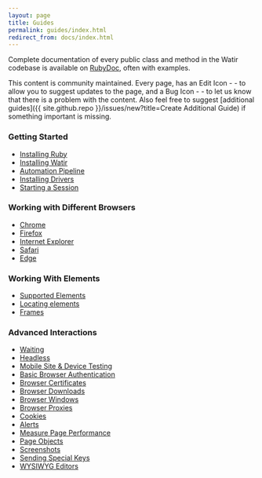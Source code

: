 ```yaml
---
layout: page    
title: Guides
permalink: guides/index.html
redirect_from: docs/index.html
---
```


<!--- TODO: Reorganize sections so there isn't a catch-all one at the end  --->
<!--- TODO: Add Guide for Basic Element Actions  --->
<!--- TODO: Add Guide for Element Collections Watir 6.6 --->
<!--- TODO: Add Guide for Adjacent Location (Watir 6.7, 6.2)  --->
<!--- TODO: Add Guide for Tables (Watir 6.7) --->
<!--- TODO: Add Guide for Select Lists (value vs text; select_all, etc - Watir 6.8, 6.6, 6.3)  --->
<!--- TODO: Add Guide for Label (Watir 6.8)  --->

<!--- TODO: Add Guide for RadioSet (Watir 6.8)  --->
<!--- TODO: Add Guide for Navigation  --->
<!--- TODO: Add Guide for working with JavaScript in Watir  --->
<!--- TODO: Add Guide for After Hooks  --->
<!--- TODO: Add Guide for Capabilities (Watir 6.6) --->
<!--- TODO: Add Guide for Logger  Watir 6.6 & 6.12 --->
<!--- TODO: Add Guide for Element Flash  --->
<!--- TODO: Add Guide for Act - Wait - Act  --->
<!--- TODO: Add Guide for Upcoming Changes in Watir 7 (Removing Deprecations)  --->

Complete documentation of every public class and method in the Watir codebase is
available on [RubyDoc](http://www.rubydoc.info/gems/watir), often with examples.
 
This content is community maintained. Every page, has an Edit Icon - <i class ='fas fa-edit' title = 'Edit Page'></i> - to
allow you to suggest updates to the page, and a Bug Icon - <i class ='fas fa-bug' title = 'Report Problem'></i> - to
let us know that there is a problem with the content. Also feel free to suggest
[additional guides]({{ site.github.repo }}/issues/new?title=Create Additional Guide) if something important is missing.

### Getting Started
* [Installing Ruby](../guides/ruby)
* [Installing Watir](../guides/installation)
* [Automation Pipeline](../guides/overview)
* [Installing Drivers](../guides/drivers)
* [Starting a Session](../guides/session)

### Working with Different Browsers
* [Chrome](../guides/chrome)
* [Firefox](../guides/firefox)
* [Internet Explorer](../guides/ie)
* [Safari](../guides/safari)
* [Edge](../guides/edge)

### Working With Elements
* [Supported Elements](../guides/elements)
* [Locating elements](../guides/locating)
* [Frames](../guides/frames)

### Advanced Interactions
* [Waiting](../guides/waiting)
* [Headless](../guides/headless)
* [Mobile Site & Device Testing](../guides/mobile)
* [Basic Browser Authentication](../guides/authentication)
* [Browser Certificates](../guides/certificates)
* [Browser Downloads](../guides/downloads)
* [Browser Windows](../guides/windows)
* [Browser Proxies](../guides/proxies)
* [Cookies](../guides/cookies)
* [Alerts](../guides/alerts)
* [Measure Page Performance](../guides/performance)
* [Page Objects](../guides/page-objects)
* [Screenshots](../guides/screenshots)
* [Sending Special Keys](../guides/special-keys)
* [WYSIWYG Editors](../guides/wysiwyg)
